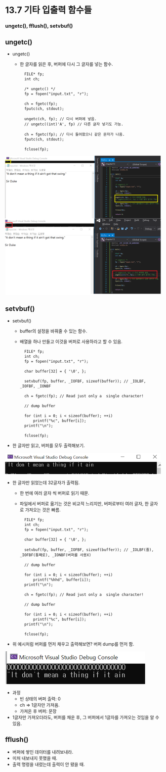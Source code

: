 # 13.7 기타 입출력 함수들
### ungetc(), fflush(), setvbuf()

## ungetc()

* ungetc()
    - 한 글자를 읽은 후, 버퍼에 다시 그 글자를 넣는 함수.
   
            FILE* fp;
            int ch;

            /* ungetc() */
            fp = fopen("input.txt", "r");

            ch = fgetc(fp);
            fputc(ch, stdout);

            ungetc(ch, fp); // 다시 버퍼에 넣음.
            // ungetc((int)'A', fp) // 다른 글자 넣기도 가능.

            ch = fgetc(fp); // 다시 들어왔으니 같은 문자가 나옴.
            fputc(ch, stdout);

            fclose(fp);

![](../images/chapter13/file18.png)

## setvbuf()
* setvbuf()
    - buffer의 설정을 바꿔줄 수 있는 함수.
    - 배열을 하나 만들고 이것을 버퍼로 사용하라고 할 수 있음.

            FILE* fp;
            int ch;
            fp = fopen("input.txt", "r");

            char buffer[32] = { '\0', };

            setvbuf(fp, buffer, _IOFBF, sizeof(buffer)); // _IOLBF, _IOFBF, _IONBF

            ch = fgetc(fp); // Read just only a  single character!

            // dump buffer

            for (int i = 0; i < sizeof(buffer); ++i)
                printf("%c", buffer[i]);
            printf("\n");

            fclose(fp);

- 한 글자만 읽고, 버퍼를 모두 출력해보기.

![](../images/chapter13/file19.png)


* 한 글자만 읽었는데 32글자가 출력됨.
    - 한 번에 여러 글자 씩 버퍼로 읽기 때문.
    - 파일에서 버퍼로 옮기는 것은 비교적 느리지만, 버퍼로부터 여러 글자, 한 글자로 가져오는 것은 빠름.

            FILE* fp;
            int ch;
            fp = fopen("input.txt", "r");

            char buffer[32] = { '\0', };

            setvbuf(fp, buffer, _IOFBF, sizeof(buffer)); // _IOLBF(줄), _IOFBF(통째로), _IONBF(버퍼를 사용X)

            // dump buffer

            for (int i = 0; i < sizeof(buffer); ++i)
                printf("%hhd", buffer[i]);
            printf("\n");
            
            ch = fgetc(fp); // Read just only a  single character!
            
            // dump buffer

            for (int i = 0; i < sizeof(buffer); ++i)
                printf("%c", buffer[i]);
            printf("\n");

            fclose(fp);

* 위 예시처럼 버퍼를 먼저 채우고 출력해보면?
버퍼 dump를 먼저 함.

![](../images/chapter13/file20.png)


* 과정
    - 빈 상태의 버퍼 출력: 0
    - ch => 1글자만 가져옴.
    - 가져온 후 버퍼: 문장
* 1글자만 가져오더라도, 버퍼를 채운 후, 그 버퍼에서 1글자를 가져오는 것임을 알 수 있음.

## fflush()
* 버퍼에 쌓인 데이터를 내려보내라.
* 미처 내보내지 못했을 때.
* 출력 명령을 내렸는데 출력이 안 됐을 때.